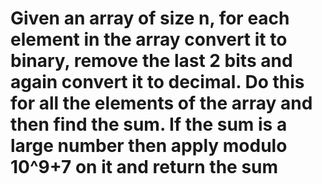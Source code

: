 # Given an array of size n, for each element in the array convert it to binary, remove the last 2 bits and again convert it to decimal. Do this for all the elements of the array and then find the sum. If the sum is a large number then apply modulo 10^9+7 on it and return the sum